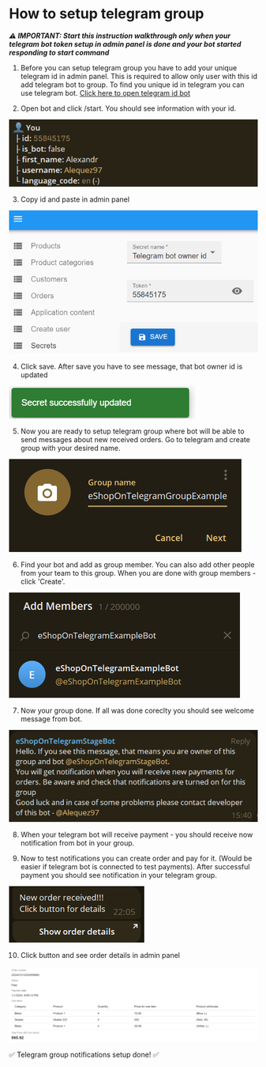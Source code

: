# How to setup telegram group

***:warning: IMPORTANT: Start this instruction walkthrough only when your telegram bot token setup in admin panel is done and your bot started responding to start command***

1. Before you can setup telegram group you have to add your unique telegram id in admin panel. This is required to allow only user with this id add telegram bot to group. To find you unique id in telegram you can use telegram bot. [Click here to open telegram id bot](https://t.me/getidsbot)

2. Open bot and click /start. You should see information with your id.

![Telegram id bot](assets/telegram-group-setup/telegram-id-bot-info.png)

3. Copy id and paste in admin panel

![Admin panel telegram id](assets/telegram-group-setup/admin-panel-owner-telegram-id-setup.png)

4. Click save. After save you have to see message, that bot owner id is updated

![Token updated](assets/common/token-updated-successfully-message.png)

5. Now you are ready to setup telegram group where bot will be able to send messages about new received orders. Go to telegram and create group with your desired name.

![Create group](assets/telegram-group-setup/telegram-group-creation.png)

6. Find your bot and add as group member. You can also add other people from your team to this group. When you are done with group members - click 'Create'.

![Search group member](assets/telegram-group-setup/group-member-search-result.png)

7. Now your group done. If all was done coreclty you should see welcome message from bot.

![Group welcome message](assets/telegram-group-setup/welcome-message-from-bot.png)

8. When your telegram bot will receive payment - you should receive now notification from bot in your group. 

9. Now to test notifications you can create order and pay for it. (Would be easier if telegram bot is connected to test payments). After successful payment you should see notification in your telegram group.

![Group welcome message](assets/telegram-group-setup/telegram-group-order-notification.png)

10. Click button and see order details in admin panel

![Order details](assets/telegram-group-setup/admin-panel-order-details.png)

:white_check_mark: Telegram group notifications setup done! :white_check_mark: